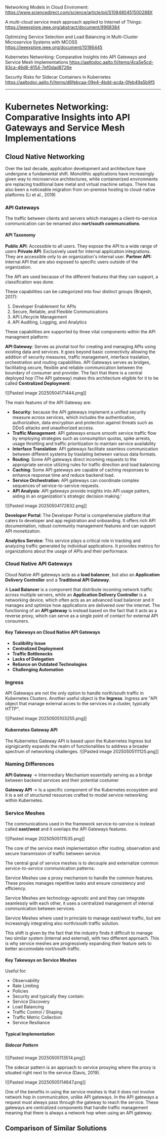 
Networking Models in Cloud Enviroment:
https://www.sciencedirect.com/science/article/pii/S108480451500288X

A multi-cloud service mesh approach applied to Internet of Things:
https://ieeexplore.ieee.org/abstract/document/9968384

Optimizing Service Selection and Load Balancing in Multi-Cluster Microservice Systems with MCOSS
https://ieeexplore.ieee.org/document/10186445

Kubernetes Networking: Comparative Insights into API Gateways and Service Mesh Implementations
https://aaltodoc.aalto.fi/items/4ca5e5cd-83ca-46d6-8154-7ef0dad8726e

Security Risks for Sidecar Containers in Kubernetes
https://aaltodoc.aalto.fi/items/d6febcaa-09e4-4bdd-acda-0feb49a5b9f5


****
# Kubernetes Networking: Comparative Insights into API Gateways and Service Mesh Implementations

## Cloud Native Networking
Over the last decade, application development and architecture have undergone a fundamental shift. Monolithic applications have increasingly given way to microservice architectures, while containerized environments are replacing traditional bare metal and virtual machine setups. There has also been a noticeable migration from on-premise hosting to cloud-native platforms (Li et al., 2019)

### API Gateways
The traffic between clients and servers which manages a client-to-service communication can be renamed also **nort/south communcations**. 

#### API Taxonomy

**Public API**: Accessible to all users. They expose the API to a wide range of users
**Private API**: Exclusively used for internal application integrations. They are accessible only to an organization's internal user.
**Partner API:** Internal API that are also exposed to specific users outside of the organization. 

The API are used because of the different features that they can support, a classification was done.

These capabilities can be categorized into four distinct groups (Brajesh, 2017):
1. Developer Enablement for APIs
2. Secure, Reliable, and Flexible Communications
3. API Lifecycle Management
4. API Auditing, Logging, and Analytics

These capabilities are supported by three vital components within the API managment platform:

 **API Gateway**: Serves as pivotal tool for creating and managing APIs using existing data and services. It goes beyond basic connectivity allowing the addition of security measures, traffic management, interface traslation, orchestration and routing capabilities. API Gateways serves as bridges, facilitating secure, flexible and reliable communication between the boundary of consumer and provider. The fact that there is a central deployed hop (The API gateway) makes this architecture eligible for it to be called **Centralized Deployment**:
 
 ![[Pasted image 20250504171444.png]]

The main features of the API Gateway are:
- **Security**: because the API gateways implement a unified security measure across services, which includes the authentication, authorization, data encryption and protection against threats such as DDoS attacks and unauthorized access.
- **Traffic Management**: API gateways ensure smooth service traffic flow by employing strategies such as consumption quotas, spike arrests, usage throttling and traffic prioritization to maintain service availability
- **Interface Translation**: API gateways facilitate seamless communication between different systems by traslating between various data formats.
- **Routing**: Some API gateways direct incoming requests to the appropriate service utilizing rules for traffic direction and load balancing
- **Caching**: Some API gateways are capable of caching responses to enhance response time and reduce backend load.
- **Service Orchestration**: API gateways can coordinate complex sequences of service-to-service requests.
- **API Analysis**: API gateways provide insights into API usage patters, aiding in an organization's strategic decision making.'

![[Pasted image 20250504172832.png]]

**Developer Portal**: The Developer Portal is comprehensive platform that caters to developer and app registration and onboarding. It offers rich API documentation, robust community management features and can support API monetization.

**Analytics Service**: This service plays a critical role in tracking and analyzing traffic generated by individual applications. It provides metrics for organizations about the usage of APIs and their performace.

### Cloud Native API Gateways
Cloud Native API gateways acts as a **load balancer**, but also an **Application Delivery Controller** and a **Traditional API Gateway**.

A **Load Balancer** is a component that distribute incoming network traffic across multiple servers, while an **Application Delivery Controller** is a networking device, which often acts as an advanced load balancer and it manages and optimize how applications are delivered over the internet.
The functioning of an **API gateway** is instead based on the fact that it acts as a reverse proxy, which can serve as a single point of contact for external API consumers. 

#### Key Takeways on Cloud Native API Gateways
- **Scalibility Issue**
- **Centralized Deployment**
- **Traffic Bottlenecks**
- **Lacks of Delegation**
- **Reliance on Outdated Technologies**
- **Challenging Automation**

### Ingress
API Gateways are not the only option to handle north/south traffic in Kubernetes Clusters. Another useful object is the **Ingress**. Ingress are "API object that manage external acces to the services in a cluster, typically HTTP".

![[Pasted image 20250505103255.png]]

#### Kubernetes Gateway API
The Kubernetes Gateway API is based upon the Kubernetes Ingress but signigicantly expands the realm of functionalities to address a broader spectrum of networking challenges. 
![[Pasted image 20250505111125.png]]

### Naming Differences
**API Gateway**  -> Intermediary Mechanism essentially serving as a bridge between backend services and their potential costumer

**Gateway API** -> Is a specific component of the Kubernetes ecosystem and it is a set of structured resources crafted to model service networking within Kubernetes.

### Service Meshes
The communications used in the framework service-to-service is instead called **east/west** and it overlaps the API Gateways features.

![[Pasted image 20250505111535.png]]

The core of the service mesh implementation offer routing, observation and secure transmission of traffic between service. 

The central goal of service meshes is to decouple and externalize common *service-to-service* communication patterns.

Service Meshes use a proxy mechanism to handle the common features. These proxies manages repetitive tasks and ensure consistency and efficiency.

Service Meshes are technology-agnostic and and they can integrate seamlessly with each other, it uses a centralized management of internal communication between services.

Service Meshes where used in principle to manage east/west traffic, but are increasingly integrating also north/south traffic solution.

This shift is given by the fact that the  industry finds it difficult to manage two similar system (internal and external), with two different approach.
This is why service meshes are progressively expanding their feature sets to better accomodate nort/south traffic.

#### Key Takeways on Service Meshes
Useful for:
- Observability
- Rate Limiting
- Policies
- Security
and typically they contain:
- Service Discovery
- Load Balancing
- Traffic Control / Shaping
- Traffic Metric Collection
- Service Resiliance

#### Typical Implementation

##### Sidecar Pattern
![[Pasted image 20250505113514.png]]

The sidecar pattern is an approach to service proxying where the proxy is situated right next to the service (Davis, 2019).

![[Pasted image 20250505114647.png]]

One of the benefits in using the service meshes is that it does not involve network hop in communication, unlike API gateways. 
In the API gateways a request must always pass through the gateway to reach the service. These gateways are centralized components that handle traffic management meaning that there is always a network hop when using an API gateway.
## Comparison of Similar Solutions

